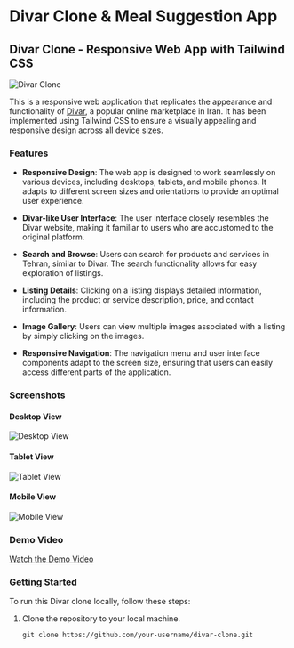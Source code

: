 # Divar Clone & Meal Suggestion App

## Divar Clone - Responsive Web App with Tailwind CSS

![Divar Clone](./screenshots/divar-clone-screenshot.png)

This is a responsive web application that replicates the appearance and functionality of [Divar](https://divar.ir/s/tehran), a popular online marketplace in Iran. It has been implemented using Tailwind CSS to ensure a visually appealing and responsive design across all device sizes.

### Features

- **Responsive Design**: The web app is designed to work seamlessly on various devices, including desktops, tablets, and mobile phones. It adapts to different screen sizes and orientations to provide an optimal user experience.

- **Divar-like User Interface**: The user interface closely resembles the Divar website, making it familiar to users who are accustomed to the original platform.

- **Search and Browse**: Users can search for products and services in Tehran, similar to Divar. The search functionality allows for easy exploration of listings.

- **Listing Details**: Clicking on a listing displays detailed information, including the product or service description, price, and contact information.

- **Image Gallery**: Users can view multiple images associated with a listing by simply clicking on the images.

- **Responsive Navigation**: The navigation menu and user interface components adapt to the screen size, ensuring that users can easily access different parts of the application.

### Screenshots

#### Desktop View
![Desktop View](./screenshots/desktop-view.png)

#### Tablet View
![Tablet View](./screenshots/tablet-view.png)

#### Mobile View
![Mobile View](./screenshots/mobile-view.png)

### Demo Video

[Watch the Demo Video](https://github.com/GhazalBasalighe/hw09_maktab99/assets/127536254/bc59a3dd-a31a-49bb-9b7b-bd52059e7348)

### Getting Started

To run this Divar clone locally, follow these steps:

1. Clone the repository to your local machine.

   ```shell
   git clone https://github.com/your-username/divar-clone.git

